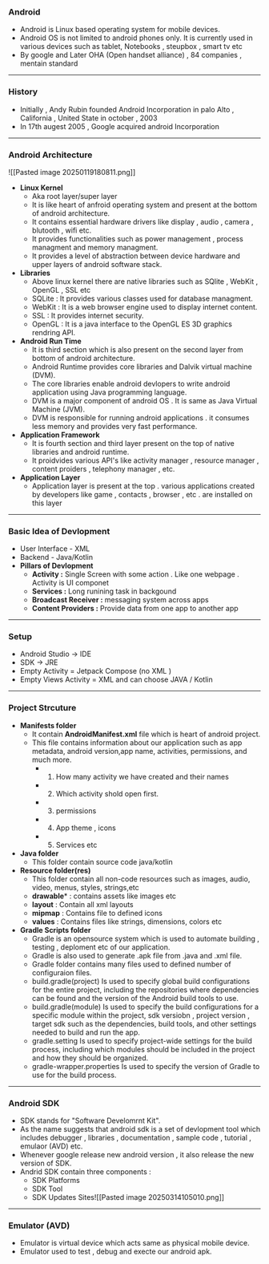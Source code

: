 ### **Android**
- Android is Linux based operating system for mobile devices.
- Android OS is not limited to android phones only. It is currently used in various devices such as tablet, Notebooks , steupbox , smart tv etc
- By google and Later OHA (Open handset alliance) , 84 companies , mentain standard

---
### **History**
- Initially , Andy Rubin founded Android Incorporation in palo Alto , California , United State in october , 2003
- In 17th augest 2005 , Google acquired android Incorporation

---
### **Android Architecture**
![[Pasted image 20250119180811.png]]
- **Linux Kernel**
	- Aka root layer/super layer
	- It is like heart of anfroid operating system and present at the bottom of android architecture.
	- It contains essential hardware drivers like display , audio , camera , blutooth , wifi etc.   
	- It provides functionalities such as power management , process managment and memory managment.
	- It provides a level of abstraction between device hardware and upper layers of android software stack.
- **Libraries**
	-  Above linux kernel there are native libraries such as SQlite , WebKit , OpenGL , SSL  etc  
	- SQLite : It provides various classes used for database managment.
	- WebKit : It is a web browser engine used to display internet content.
	- SSL : It provides internet security.
	- OpenGL : It is a java interface to the OpenGL ES 3D graphics rendring API.
- **Android Run Time**
	- It is third section which is also present on the second layer from bottom of android architecture.
	- Android Runtime provides core libraries and Dalvik virtual machine (DVM).
	- The core libraries enable android devlopers to write android application using Java programming language.
	- DVM is a major component of android OS . It is same as Java Virtual Machine (JVM).
	- DVM is responsible for running android applications . it consumes less memory and provides very fast performance.
- **Application Framework** 
	- It is fourth section and third layer present on the top of native libraries and android runtime.
	- It proidvides various API's like activity manager , resource manager , content proiders , telephony manager , etc.
- **Application Layer** 
	- Application layer is present at the top . various applications created by developers like game , contacts , browser , etc . are installed on this layer 

 
---
### **Basic Idea of Devlopment**
- User Interface - XML
- Backend - Java/Kotlin
- **Pillars of Devlopment**
	- **Activity :** Single Screen with some action . Like one webpage . Activity is UI componet
	- **Services :** Long runining task in backgound
	- **Broadcast Receiver :** messaging system across apps
	- **Content Providers :** Provide data from one app to another app

---
### **Setup**
- Android Studio -> IDE
- SDK -> JRE 
- Empty Activity = Jetpack Compose (no XML )
- Empty Views Activity = XML and can choose JAVA / Kotlin

---
### **Project Strcuture** 
- **Manifests folder**
	-  It contain **AndroidManifest.xml** file which is heart of android project.
	- This file contains information about our application such as app metadata, android version,app name, activities, permissions, and much more.
		- 1. How many activity we have created and their names
		- 2. Which activity shold open first.
		- 3. permissions
		- 4. App theme , icons
		- 5. Services etc
- **Java folder**
	- This folder contain source code java/kotlin
- **Resource folder(res)**
	- This folder contain all non-code resources such as images, audio, video, menus, styles, strings,etc
	- **drawable*** :  contains assets like images etc
	- **layout** : Contain all xml layouts
	- **mipmap** : Contains file to defined icons 
	- **values** :  Contains files like strings, dimensions, colors etc
- **Gradle Scripts folder**
	- Gradle is an opensource system which is used to automate  building , testing , deploment etc of our application.
	- Gradle is also used to generate .apk file from .java and .xml file.  
	- Gradle folder contains many files used to defined number of configuraion files.
	- build.gradle(project) Is used to specify global build configurations for the entire project, including the repositories where dependencies can be found and the version of the Android build tools to use.
	- build.gradle(module) Is used to specify the build configurations for a specific module within the project, sdk versiobn , project version , target sdk such as the dependencies, build tools, and other settings needed to build and run the app.
	- gradle.setting Is used to specify project-wide settings for the build process, including which modules should be included in the project and how they should be organized.
	- gradle-wrapper.properties Is used to specify the version of Gradle to use for the build process.
---
### **Android SDK**
- SDK stands for "Software Develomrnt Kit".
- As the name suggests that android sdk is a set of devlopment tool which includes debugger , libraries , documentation , sample code , tutorial , emulaor (AVD) etc.
- Whenever google release new android version , it also release the new version of SDK.
- Andrid SDK contain three components :
	- SDK Platforms
	- SDK Tool
	- SDK Updates Sites![[Pasted image 20250314105010.png]]

---
### **Emulator (AVD)** 
- Emulator is virtual device which acts same as physical mobile device.
- Emulator used to test , debug and execte our android apk.





